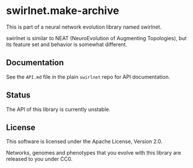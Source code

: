 # swirlnet.make-archive

This is part of a neural network evolution library named swirlnet.

swirlnet is similar to NEAT (NeuroEvolution of Augmenting Topologies), but its
feature set and behavior is somewhat different.

## Documentation

See the `API.md` file in the plain `swirlnet` repo for API documentation.

## Status

The API of this library is currently unstable.

## License

This software is licensed under the Apache License, Version 2.0.

Networks, genomes and phenotypes that you evolve with this library are released
to you under CC0.

